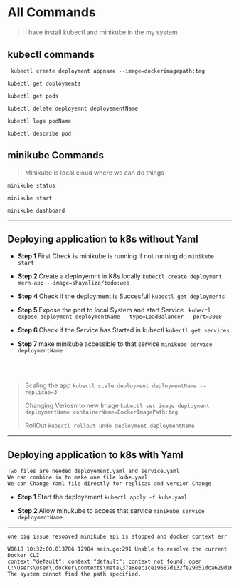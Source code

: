# All Commands

> I have install kubectl and minikube in the my system

## kubectl commands

` kubectl create deployment appname --image=dockerimagepath:tag`

`kubectl get doployments`

`kubectl get pods`

`kubectl delete deployemnt deployementName`

`kubectl logs podName`

`kubectl describe pod`

## minikube Commands

> Minikube is local cloud where we can do things

`minikube status`

`minikube start`

`minikube dashboard`

---

## Deploying application to k8s without Yaml

- <b> Step 1 </b>First Check is minikube is running if not running do
  `minikube start`

- <b> Step 2 </b>Create a deployemnt in K8s locally
  `kubectl create deployment mern-app --image=shayaliza/todo:web`

- <b> Step 4 </b>Check if the deployment is Succesfull `kubectl get deployments`

- <b> Step 5 </b>Expose the port to local System and start Service
  ` kubectl expose deployment deploymentName --type=LoadBalancer --port=3000`

- <b> Step 6 </b>Check if the Service has Started in kubectl
  `kubectl get services`

- <b> Step 7 </b>make minikube accessible to that service
  `minikube service deploymentName`

<br/>
<br/>

> Scaling the app `kubectl scale deployment deploymentName --replicas=3`
>
> Changing Veriosn to new Image
> `kubectl set image deployment deploymentName containerName=DockerImagePath:tag`
>
> RollOut `kubectl rollout undo deployment deploymentName`

---

## Deploying application to k8s with Yaml

```
Two files are needed deployement.yaml and service.yaml
We can combine in to make one file kube.yaml
We can Change Yaml file directly for replicas and version Change
```

- <b> Step 1 </b>Start the deployement `kubectl apply -f kube.yaml`

- <b> Step 2 </b>Allow minukube to access that service
  `minikube service deploymentName`

---

```
one big issue resooved minikube api is stopped and docker context err

W0618 10:32:00.013786 12984 main.go:291 Unable to resolve the current Docker CLI
context "default": context "default": context not found: open
C:\Users\user\.docker\contexts\meta\37a8eec1ce19687d132fe29051dca629d164e2c4958ba141d5f4133a33f0688f\meta.json:
The system cannot find the path specified.
```
